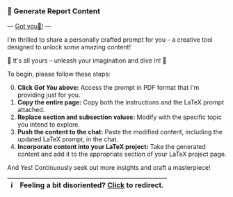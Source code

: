 ###  🧠 Generate Report Content 

— [Got you🦾!](https://github.com/yaya2devops/bachelor-guide/blob/e677924dc12622fb017754e2dfe75d15bdea8038/docs/images/InternsAssets/gen-latex-prompt.pdf) —

I'm thrilled to share a personally crafted prompt for you – a creative tool designed to unlock some amazing content! 

🌟 It's all yours – unleash your imagination and dive in! 🚀

To begin, please follow these steps:

0. **Click *Got You* above:** Access the prompt in PDF format that I'm providing just for you.
1. **Copy the entire page:** Copy both the instructions and the LaTeX prompt attached.
2. **Replace section and subsection values:** Modify with the specific topic you intend to explore.
3. **Push the content to the chat:** Paste the modified content, including the updated LaTeX prompt, in the chat.
4. **Incorporate content into your LaTeX project:** Take the generated content and add it to the appropriate section of your LaTeX project page.

And Yes! Continuously seek out more insights and craft a masterpiece!


| :information_source:        | Feeling a bit disoriented? [Click](learntex.md) to redirect.      |
|---------------|:------------------------|

